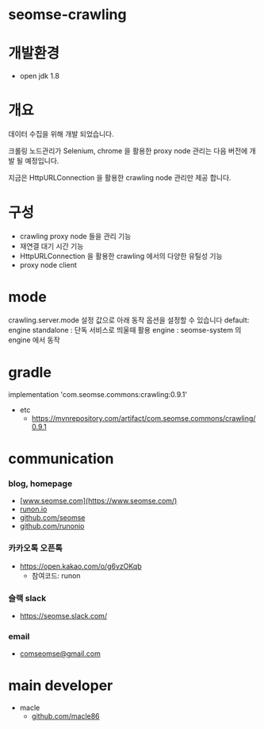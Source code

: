 # seomse-crawling

# 개발환경
- open jdk 1.8

# 개요
데이터 수집을 위해 개발 되었습니다.

크롤링 노드관리가 Selenium, chrome 을 활용한 proxy node 관리는 다음 버전에 개발 될 예정입니다.

지금은 HttpURLConnection 을 활용한 crawling node 관리만 제공 합니다.

# 구성
- crawling proxy node 들을 관리 기능
- 재연결 대기 시간 기능
- HttpURLConnection 을 활용한 crawling 에서의 다양한 유틸성 기능
- proxy node client

# mode
crawling.server.mode 설정 값으로 아래 동작 옵션을 설정할 수 있습니다 default: engine
standalone : 단독 서비스로 띄울때 활용
engine :  seomse-system 의 engine 에서 동작


# gradle
implementation 'com.seomse.commons:crawling:0.9.1'
- etc
    - https://mvnrepository.com/artifact/com.seomse.commons/crawling/0.9.1


# communication
### blog, homepage
- [www.seomse.com](https://www.seomse.com/)
- [runon.io](https://runon.io)
- [github.com/seomse](https://github.com/seomse)
- [github.com/runonio](https://github.com/runonio)


### 카카오톡 오픈톡
 - https://open.kakao.com/o/g6vzOKqb
   - 참여코드: runon 

### 슬랙 slack
- https://seomse.slack.com/

### email
 - comseomse@gmail.com
 
 
# main developer
 - macle
    -  [github.com/macle86](https://github.com/macle86)
